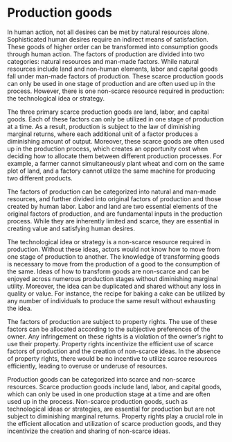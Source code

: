 # Production goods

In human action, not all desires can be met by natural resources alone. Sophisticated human desires require an indirect means of satisfaction. These goods of higher order can be transformed into consumption goods through human action. The factors of production are divided into two categories: natural resources and man-made factors. While natural resources include land and non-human elements, labor and capital goods fall under man-made factors of production. These scarce production goods can only be used in one stage of production and are often used up in the process. However, there is one non-scarce resource required in production: the technological idea or strategy.

The three primary scarce production goods are land, labor, and capital goods. Each of these factors can only be utilized in one stage of production at a time. As a result, production is subject to the law of diminishing marginal returns, where each additional unit of a factor produces a diminishing amount of output. Moreover, these scarce goods are often used up in the production process, which creates an opportunity cost when deciding how to allocate them between different production processes. For example, a farmer cannot simultaneously plant wheat and corn on the same plot of land, and a factory cannot utilize the same machine for producing two different products.

The factors of production can be categorized into natural and man-made resources, and further divided into original factors of production and those created by human labor. Labor and land are two essential elements of the original factors of production, and are fundamental inputs in the production process. While they are inherently limited and scarce, they are essential in creating value and satisfying human desires.

The technological idea or strategy is a non-scarce resource required in production. Without these ideas, actors would not know how to move from one stage of production to another. The knowledge of transforming goods is necessary to move from the production of a good to the consumption of the same. Ideas of how to transform goods are non-scarce and can be enjoyed across numerous production stages without diminishing marginal utility. Moreover, the idea can be duplicated and shared without any loss in quality or value. For instance, the recipe for baking a cake can be utilized by any number of individuals to produce the same result without exhausting the idea.

The factors of production are subject to property rights. The use of these factors can be allocated according to the subjective preferences of the owner. Any infringement on these rights is a violation of the owner’s right to use their property. Property rights incentivize the efficient use of scarce factors of production and the creation of non-scarce ideas. In the absence of property rights, there would be no incentive to utilize scarce resources efficiently, leading to overuse or underuse of resources.

Production goods can be categorized into scarce and non-scarce resources. Scarce production goods include land, labor, and capital goods, which can only be used in one production stage at a time and are often used up in the process. Non-scarce production goods, such as technological ideas or strategies, are essential for production but are not subject to diminishing marginal returns. Property rights play a crucial role in the efficient allocation and utilization of scarce production goods, and they incentivize the creation and sharing of non-scarce ideas.
